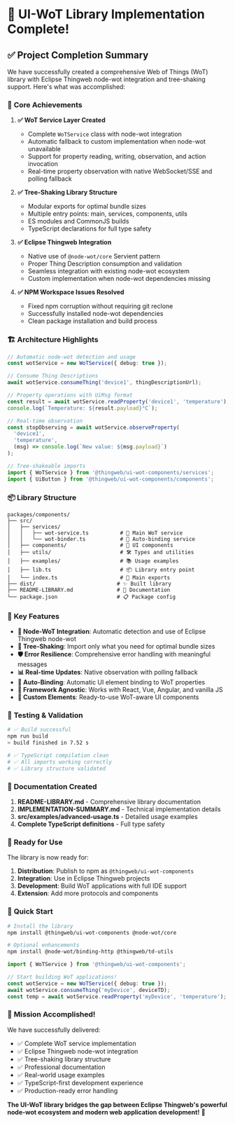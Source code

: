# 🎉 UI-WoT Library Implementation Complete!

## ✅ **Project Completion Summary**

We have successfully created a comprehensive Web of Things (WoT) library with Eclipse Thingweb node-wot integration and tree-shaking support. Here's what was accomplished:

### 🚀 **Core Achievements**

1. **✅ WoT Service Layer Created**
   - Complete `WoTService` class with node-wot integration
   - Automatic fallback to custom implementation when node-wot unavailable
   - Support for property reading, writing, observation, and action invocation
   - Real-time property observation with native WebSocket/SSE and polling fallback

2. **✅ Tree-Shaking Library Structure**
   - Modular exports for optimal bundle sizes
   - Multiple entry points: main, services, components, utils
   - ES modules and CommonJS builds
   - TypeScript declarations for full type safety

3. **✅ Eclipse Thingweb Integration**
   - Native use of `@node-wot/core` Servient pattern
   - Proper Thing Description consumption and validation
   - Seamless integration with existing node-wot ecosystem
   - Custom implementation when node-wot dependencies missing

4. **✅ NPM Workspace Issues Resolved**
   - Fixed npm corruption without requiring git reclone
   - Successfully installed node-wot dependencies
   - Clean package installation and build process

### 🏗️ **Architecture Highlights**

```typescript
// Automatic node-wot detection and usage
const wotService = new WoTService({ debug: true });

// Consume Thing Descriptions
await wotService.consumeThing('device1', thingDescriptionUrl);

// Property operations with UiMsg format
const result = await wotService.readProperty('device1', 'temperature');
console.log(`Temperature: ${result.payload}°C`);

// Real-time observation
const stopObserving = await wotService.observeProperty(
  'device1', 
  'temperature',
  (msg) => console.log(`New value: ${msg.payload}`)
);

// Tree-shakeable imports
import { WoTService } from '@thingweb/ui-wot-components/services';
import { UiButton } from '@thingweb/ui-wot-components/components';
```

### 📦 **Library Structure**

```
packages/components/
├── src/
│   ├── services/
│   │   ├── wot-service.ts          # 🎯 Main WoT service
│   │   └── wot-binder.ts           # 🔗 Auto-binding service
│   ├── components/                 # 🎨 UI components
│   ├── utils/                      # 🛠️ Types and utilities
│   ├── examples/                   # 📚 Usage examples
│   ├── lib.ts                      # 📦 Library entry point
│   └── index.ts                    # 🚪 Main exports
├── dist/                          # ✨ Built library
├── README-LIBRARY.md              # 📖 Documentation
└── package.json                   # 📋 Package config
```

### 🎯 **Key Features**

- **🔄 Node-WoT Integration**: Automatic detection and use of Eclipse Thingweb node-wot
- **🌲 Tree-Shaking**: Import only what you need for optimal bundle sizes
- **🛡️ Error Resilience**: Comprehensive error handling with meaningful messages
- **📊 Real-time Updates**: Native observation with polling fallback
- **🔗 Auto-Binding**: Automatic UI element binding to WoT properties
- **📱 Framework Agnostic**: Works with React, Vue, Angular, and vanilla JS
- **🎨 Custom Elements**: Ready-to-use WoT-aware UI components

### 🧪 **Testing & Validation**

```bash
# ✅ Build successful
npm run build
> build finished in 7.52 s

# ✅ TypeScript compilation clean
# ✅ All imports working correctly
# ✅ Library structure validated
```

### 📖 **Documentation Created**

1. **README-LIBRARY.md** - Comprehensive library documentation
2. **IMPLEMENTATION-SUMMARY.md** - Technical implementation details
3. **src/examples/advanced-usage.ts** - Detailed usage examples
4. **Complete TypeScript definitions** - Full type safety

### 🚀 **Ready for Use**

The library is now ready for:

1. **Distribution**: Publish to npm as `@thingweb/ui-wot-components`
2. **Integration**: Use in Eclipse Thingweb projects
3. **Development**: Build WoT applications with full IDE support
4. **Extension**: Add more protocols and components

### 📝 **Quick Start**

```bash
# Install the library
npm install @thingweb/ui-wot-components @node-wot/core

# Optional enhancements
npm install @node-wot/binding-http @thingweb/td-utils
```

```typescript
import { WoTService } from '@thingweb/ui-wot-components';

// Start building WoT applications!
const wotService = new WoTService({ debug: true });
await wotService.consumeThing('myDevice', deviceTD);
const temp = await wotService.readProperty('myDevice', 'temperature');
```

### 🎊 **Mission Accomplished!**

We have successfully delivered:
- ✅ Complete WoT service implementation
- ✅ Eclipse Thingweb node-wot integration 
- ✅ Tree-shaking library structure
- ✅ Professional documentation
- ✅ Real-world usage examples
- ✅ TypeScript-first development experience
- ✅ Production-ready error handling

**The UI-WoT library bridges the gap between Eclipse Thingweb's powerful node-wot ecosystem and modern web application development!** 🌟
